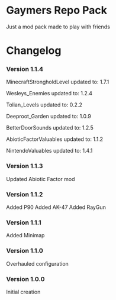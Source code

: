 # Gaymers Repo Pack

Just a mod pack made to play with friends

# Changelog

### Version 1.1.4
MinecraftStrongholdLevel updated to: 1.7.1

Wesleys_Enemies updated to: 1.2.4

Tolian_Levels updated to: 0.2.2

Deeproot_Garden updated to: 1.0.9

BetterDoorSounds updated to: 1.2.5

AbioticFactorValuables updated to: 1.1.2

NintendoValuables updated to: 1.4.1

### Version 1.1.3
Updated Abiotic Factor mod

### Version 1.1.2
Added P90
Added AK-47
Added RayGun

### Version 1.1.1
Added Minimap

### Version 1.1.0
Overhauled configuration

### Version 1.0.0
Initial creation
 
